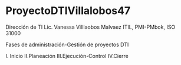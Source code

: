 # ProyectoDTIVillalobos47
Dirección de TI Lic. Vanessa Villlaobos Malvaez  ITIL, PMI-PMbok, ISO 31000

Fases de administración-Gestión de proyectos DTI

I. Inicio
II.Planeación
III.Ejecución-Control
IV.Cierre
